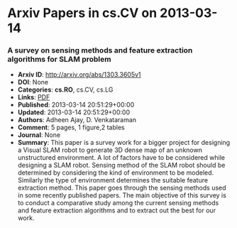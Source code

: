 # Arxiv Papers in cs.CV on 2013-03-14
### A survey on sensing methods and feature extraction algorithms for SLAM problem
- **Arxiv ID**: http://arxiv.org/abs/1303.3605v1
- **DOI**: None
- **Categories**: **cs.RO**, cs.CV, cs.LG
- **Links**: [PDF](http://arxiv.org/pdf/1303.3605v1)
- **Published**: 2013-03-14 20:51:29+00:00
- **Updated**: 2013-03-14 20:51:29+00:00
- **Authors**: Adheen Ajay, D. Venkataraman
- **Comment**: 5 pages, 1 figure,2 tables
- **Journal**: None
- **Summary**: This paper is a survey work for a bigger project for designing a Visual SLAM robot to generate 3D dense map of an unknown unstructured environment. A lot of factors have to be considered while designing a SLAM robot. Sensing method of the SLAM robot should be determined by considering the kind of environment to be modeled. Similarly the type of environment determines the suitable feature extraction method. This paper goes through the sensing methods used in some recently published papers. The main objective of this survey is to conduct a comparative study among the current sensing methods and feature extraction algorithms and to extract out the best for our work.




